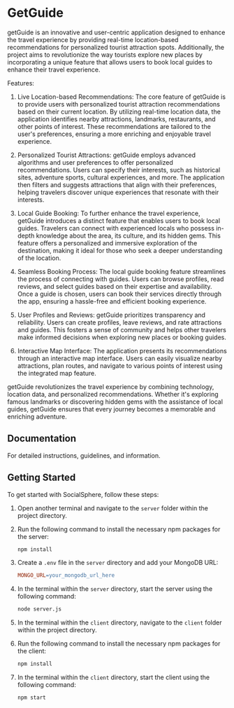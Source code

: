 # GetGuide
getGuide is an innovative and user-centric application designed to enhance the travel experience by providing real-time location-based recommendations for personalized tourist attraction spots. Additionally, the project aims to revolutionize the way tourists explore new places by incorporating a unique feature that allows users to book local guides to enhance their travel experience.

Features:
1. Live Location-based Recommendations:
The core feature of getGuide is to provide users with personalized tourist attraction recommendations based on their current location. By utilizing real-time location data, the application identifies nearby attractions, landmarks, restaurants, and other points of interest. These recommendations are tailored to the user's preferences, ensuring a more enriching and enjoyable travel experience.

2. Personalized Tourist Attractions:
getGuide employs advanced algorithms and user preferences to offer personalized recommendations. Users can specify their interests, such as historical sites, adventure sports, cultural experiences, and more. The application then filters and suggests attractions that align with their preferences, helping travelers discover unique experiences that resonate with their interests.

3. Local Guide Booking:
To further enhance the travel experience, getGuide introduces a distinct feature that enables users to book local guides. Travelers can connect with experienced locals who possess in-depth knowledge about the area, its culture, and its hidden gems. This feature offers a personalized and immersive exploration of the destination, making it ideal for those who seek a deeper understanding of the location.

4. Seamless Booking Process:
The local guide booking feature streamlines the process of connecting with guides. Users can browse profiles, read reviews, and select guides based on their expertise and availability. Once a guide is chosen, users can book their services directly through the app, ensuring a hassle-free and efficient booking experience.

5. User Profiles and Reviews:
getGuide prioritizes transparency and reliability. Users can create profiles, leave reviews, and rate attractions and guides. This fosters a sense of community and helps other travelers make informed decisions when exploring new places or booking guides.

6. Interactive Map Interface:
The application presents its recommendations through an interactive map interface. Users can easily visualize nearby attractions, plan routes, and navigate to various points of interest using the integrated map feature.

getGuide revolutionizes the travel experience by combining technology, location data, and personalized recommendations. Whether it's exploring famous landmarks or discovering hidden gems with the assistance of local guides, getGuide ensures that every journey becomes a memorable and enriching adventure.

## Documentation

For detailed instructions, guidelines, and information.

## Getting Started

To get started with SocialSphere, follow these steps:

1. Open another terminal and navigate to the `server` folder within the project directory.
2. Run the following command to install the necessary npm packages for the server:

    ```sh
    npm install
    ```

3. Create a `.env` file in the `server` directory and add your MongoDB URL:

    ```makefile
    MONGO_URL=your_mongodb_url_here
    ```

4. In the terminal within the `server` directory, start the server using the following command:

    ```sh
    node server.js
    ```

5. In the terminal within the `client` directory, navigate to the `client` folder within the project directory.
6. Run the following command to install the necessary npm packages for the client:

    ```sh
    npm install
    ```

7. In the terminal within the `client` directory, start the client using the following command:

    ```sh
    npm start
    ```

